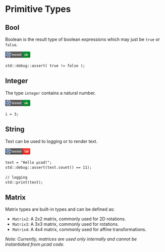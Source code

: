 # Primitive Types

## Bool

Boolean is the result type of boolean expressions which may just be `true` or `false`.

[![test](.test/types_primitive_bool.png)](.test/types_primitive_bool.log)

```µcad,types_primitive_bool
std::debug::assert( true != false );
```

## Integer

The type `integer` contains a natural number.

[![test](.test/types_primitive_integer.png)](.test/types_primitive_integer.log)

```µcad,types_primitive_integer
i = 3;
```

## String

Text can be used to logging or to render text.

[![test](.test/types_primitive_string.png)](.test/types_primitive_string.log)

```µcad,types_primitive_string
text = "Hello µcad!";
std::debug::assert(text.count() == 11);

// logging
std::print(text);
```

## Matrix

Matrix types are built-in types and can be defined as:

- `Matrix2`: A 2x2 matrix, commonly used for 2D rotations.
- `Matrix3`: A 3x3 matrix, commonly used for rotations.
- `Matrix4`: A 4x4 matrix, commonly used for affine transformations.

*Note: Currently, matrices are used only internally and cannot be instantiated from µcad code.*
